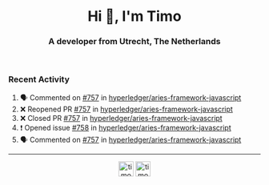 <h1 align="center">Hi 👋, I'm Timo</h1>
<h3 align="center">A developer from Utrecht, The Netherlands</h3>
<br/>
<!-- https://github.com/rahuldkjain/github-profile-readme-generator --!>

<!--  <p align="left"><img src="https://github-readme-stats.vercel.app/api?username=timoglastra&show_icons=true&count_private=true&" alt="timoglastra" /></p> --!>

<!--
Github language stats
<p align="left"><img src="https://github-readme-stats.vercel.app/api/top-langs/?username=timoglastra&layout=compact" alt="timoglastra" /><p>
-->

<!-- Codestats language stats -->
<!-- <p align="left"><img src="https://codestats-readme.vercel.app/api/top-langs/?username=timoglastra&layout=compact&language_count=12" alt="timoglastra" /><p>    --!>
  
<h3>Recent Activity</h3>

<!--START_SECTION:activity-->
1. 🗣 Commented on [#757](https://github.com/hyperledger/aries-framework-javascript/issues/757) in [hyperledger/aries-framework-javascript](https://github.com/hyperledger/aries-framework-javascript)
2. ❌ Reopened PR [#757](https://github.com/hyperledger/aries-framework-javascript/pull/757) in [hyperledger/aries-framework-javascript](https://github.com/hyperledger/aries-framework-javascript)
3. ❌ Closed PR [#757](https://github.com/hyperledger/aries-framework-javascript/pull/757) in [hyperledger/aries-framework-javascript](https://github.com/hyperledger/aries-framework-javascript)
4. ❗️ Opened issue [#758](https://github.com/hyperledger/aries-framework-javascript/issues/758) in [hyperledger/aries-framework-javascript](https://github.com/hyperledger/aries-framework-javascript)
5. 🗣 Commented on [#757](https://github.com/hyperledger/aries-framework-javascript/issues/757) in [hyperledger/aries-framework-javascript](https://github.com/hyperledger/aries-framework-javascript)
<!--END_SECTION:activity-->

---

<p align="center">
<a href="https://twitter.com/timoglastra" target="blank"><img align="center" src="https://cdn.jsdelivr.net/npm/simple-icons@3.0.1/icons/twitter.svg" alt="timoglastra" height="30" width="30" /></a>
<a href="https://linkedin.com/in/timoglastra" target="blank"><img align="center" src="https://cdn.jsdelivr.net/npm/simple-icons@3.0.1/icons/linkedin.svg" alt="timoglastra" height="30" width="30" /></a>
</p>



